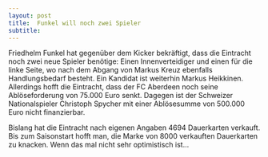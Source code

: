 ```yaml
---
layout: post
title:  Funkel will noch zwei Spieler
subtitle:  
---
```


Friedhelm Funkel hat gegenüber dem Kicker bekräftigt, dass die Eintracht noch zwei neue Spieler benötige: Einen Innenverteidiger und einen für die linke Seite, wo nach dem Abgang von Markus Kreuz ebenfalls Handlungsbedarf besteht. Ein Kandidat ist weiterhin Markus Heikkinen. Allerdings hofft die Eintracht, dass der FC Aberdeen noch seine Ablöseforderung von 75.000 Euro senkt. Dagegen ist der Schweizer Nationalspieler Christoph Spycher mit einer Ablösesumme von 500.000 Euro nicht finanzierbar.

Bislang hat die Eintracht nach eigenen Angaben 4694 Dauerkarten verkauft. Bis zum Saisonstart hofft man, die Marke von 8000 verkauften Dauerkarten zu knacken. Wenn das mal nicht sehr optimistisch ist...
